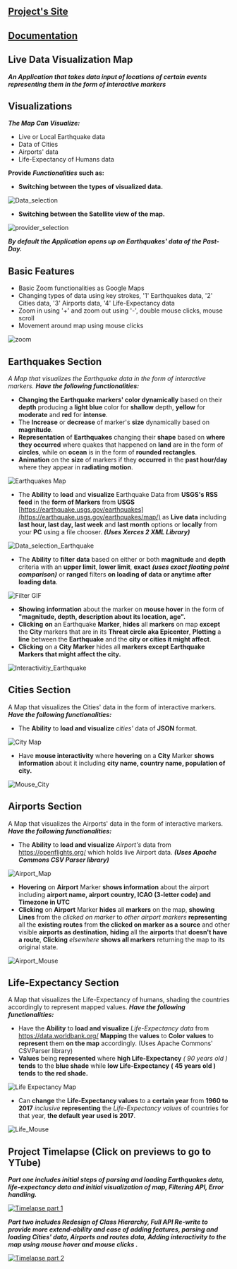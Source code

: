 ## [Project's Site](https://hisham-maged10.github.io/Live-Data-Map-Visualization-Application/)
## [Documentation](https://hisham-maged10.github.io/Live-Data-Map-Visualization-Application/documentation/overview-summary.html)
## Live Data Visualization Map  
***An Application that takes data input of locations of  certain events representing them in the form of interactive markers***

## Visualizations
***The Map Can Visualize:***

 - Live or Local Earthquake data
 - Data of Cities
 - Airports' data
 - Life-Expectancy of Humans data

**Provide** ***Functionalities* such as:**

 - **Switching between the types of visualized data.**

![Data_selection](gif/selection.gif)

 - **Switching between the Satellite view of the map.**

![provider_selection](gif/provider.gif)

***By default the Application opens up on Earthquakes' data of the Past-Day.***

## 
## Basic Features

 - Basic Zoom functionalities as Google Maps
 - Changing types of data using key strokes, '1' Earthquakes data, '2' Cities data, '3' Airports data, '4' Life-Expectancy data
 - Zoom in using '+' and zoom out using '-', double mouse clicks, mouse scroll
 - Movement around map using mouse clicks

 ![zoom](gif/zoom.gif)

## 

## Earthquakes Section
*A Map that visualizes the Earthquake data in the form of interactive markers.*
***Have the following functionalities:***

 - **Changing the Earthquake markers' color dynamically** based on their **depth** producing a **light blue** color for **shallow** depth, **yellow** for **moderate** and **red** for **intense**.
 - The **Increase** or **decrease** of marker's **size** dynamically based on **magnitude**.
 - **Representation** of **Earthquakes** changing their **shape** based on **where they occurred** where quakes that happened on **land** are in the form of **circles**, while on **ocean** is in the form of **rounded rectangles**.
 - **Animation** on the **size** of markers if they **occurred** in the **past hour/day** where they appear in **radiating motion**.
 
![Earthquakes Map](gif/map.gif)
 
 - The **Ability** to **load** and **visualize** Earthquake Data from **USGS's RSS feed** in the **form of Markers** from **USGS** [https://earthquake.usgs.gov/earthquakes](https://earthquake.usgs.gov/earthquakes/map/) as **Live data** including **last hour, last day, last week** and **last month** options or **locally** from your **PC** using a file chooser. ***(Uses Xerces 2 XML Library)***

 ![Data_selection_Earthquake](gif/data_earthquake.gif)
 
 - The **Ability** to **filter** **data** based on either or both **magnitude** and **depth** criteria with an **upper limit**, **lower limit**, **exact** ***(uses exact floating point comparison)*** or **ranged** filters **on loading of data or anytime after loading data**.
 
  ![Filter GIF](gif/filter_earthquake.gif)
 
 - **Showing** **information** about the marker on **mouse hover** in the form of **"magnitude, depth, description about its location, age".**
 - **Clicking** **on** an Earthquake **Marker**, **hides** all **markers** on map **except** the **City** markers that are in its **Threat circle aka Epicenter**, **Plotting** a **line** between the **Earthquake** and the **city or cities it might affect**.
 - **Clicking** on a **City Marker** hides all **markers except Earthquake Markers that might affect the city.**
 
 ![Interactivitiy_Earthquake](gif/mouse_earthquake.gif)
 
 ## 
 
## Cities Section
A Map that visualizes the Cities' data in the form of interactive markers.
***Have the following functionalities:***
 
 - The **Ability** to **load and visualize** *cities'* data of **JSON** format.
 
![City Map](gif/city.png)
 
 - Have **mouse interactivity** where **hovering** on a **City** Marker **shows information** about it including **city name, country name, population of city.**

![Mouse_City](gif/mouse_city.gif)

## 
## Airports Section
A Map that visualizes the Airports' data in the form of interactive markers.
***Have the following functionalities:***

 - The **Ability** to **load and visualize** *Airport's* data from https://openflights.org/ which holds live Airport data. ***(Uses Apache Commons CSV Parser library)***

![Airport_Map](gif/airport.png)

 - **Hovering** on **Airport** Marker **shows information** about the airport including **airport name, airport country, ICAO (3-letter code) and Timezone in UTC**
 - **Clicking** on **Airport** Marker **hides** all **markers** on the map, **showing Lines** from the *clicked on marker* to *other airport markers* **representing** all the **existing routes** from **the clicked on marker as a source** and other visible **airports as destination**, **hiding** all the **airports** that **doesn't have a route**, **Clicking** *elsewhere* **shows all markers** returning the map to its original state.

![Airport_Mouse](gif/mouse_airport.gif)

## 
## Life-Expectancy Section
A Map that visualizes the Life-Expectancy of humans, shading the countries accordingly to represent mapped values.
***Have the following functionalities:***

 - Have the **Ability** to **load and visualize** *Life-Expectancy data* from https://data.worldbank.org/ **Mapping** the **values** to **Color values** to **represent** them **on the map** accordingly. (Uses Apache Commons' CSVParser library)
 - **Values** being **represented** where **high Life-Expectancy** *( 90 years old )* **tends** to the **blue shade** while **low Life-Expectancy** **( 45 years old )** **tends** to **the red shade.**
 
 ![Life Expectancy Map](gif/life.png)

- Can **change** the **Life-Expectancy values** to a **certain year** from **1960 to 2017** *inclusive* **representing** the *Life-Expectancy values* of countries for that year, **the default year used is 2017**.

![Life_Mouse](gif/mouse_life.gif)

## 
## Project Timelapse (Click on previews to go to YTube)
***Part one includes initial steps of parsing and loading Earthquakes data, life-expectancy data and initial visualization of map, Filtering API, Error handling.***

[![Timelapse part 1](http://img.youtube.com/vi/B0r_JLMiwho/0.jpg)](http://www.youtube.com/watch?v=B0r_JLMiwho "Timelapse part 1") 

***Part two includes Redesign of Class Hierarchy, Full API Re-write to provide more extend-ability and ease of adding features, parsing and loading Cities' data, Airports and routes data, Adding interactivity to the map using mouse hover and mouse clicks .***

[![Timelapse part 2](http://img.youtube.com/vi/hTVmPN7iGek/0.jpg)](http://www.youtube.com/watch?v=hTVmPN7iGek "Timelapse part 2")
